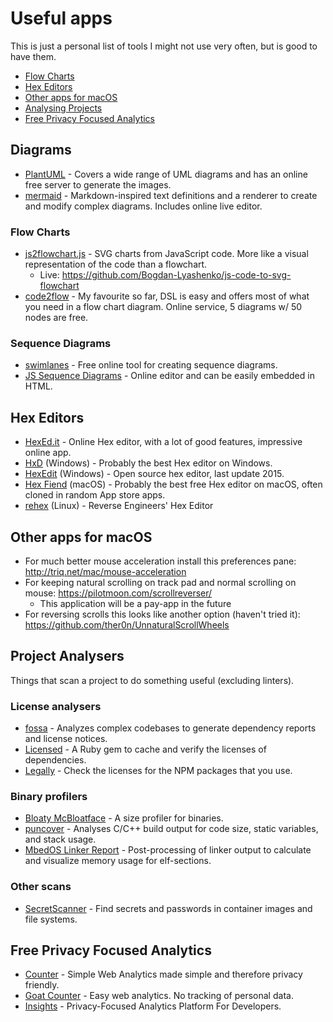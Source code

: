 # Useful apps

This is just a personal list of tools I might not use very often, but is good to have them.

- [Flow Charts](#flow-charts)
- [Hex Editors](#hex-editors)
- [Other apps for macOS](#other-apps-for-macos)
- [Analysing Projects](#analysing-projects)
- [Free Privacy Focused Analytics](#free-privacy-focused-analytics)


## Diagrams

- [PlantUML](https://plantuml.com) - Covers a wide range of UML diagrams and has an online free server to generate the images.
- [mermaid](https://github.com/mermaid-js/mermaid) - Markdown-inspired text definitions and a renderer to create and modify complex diagrams. Includes online live editor.

### Flow Charts
- [js2flowchart.js](https://github.com/Bogdan-Lyashenko/js-code-to-svg-flowchart) - SVG charts from JavaScript code. More like a visual representation of the code than a flowchart.
    - Live: https://github.com/Bogdan-Lyashenko/js-code-to-svg-flowchart
- [code2flow](https://code2flow.com) - My favourite so far, DSL is easy and offers most of what you need in a flow chart diagram. Online service, 5 diagrams w/ 50 nodes are free.

### Sequence Diagrams
- [swimlanes](https://swimlanes.io) - Free online tool for creating sequence diagrams.
- [JS Sequence Diagrams](https://github.com/bramp/js-sequence-diagrams) - Online editor and can be easily embedded in HTML.


## Hex Editors

- [HexEd.it](https://hexed.it/) - Online Hex editor, with a lot of good features, impressive online app.
- [HxD](https://mh-nexus.de/en/hxd/) (Windows) - Probably the best Hex editor on Windows.
- [HexEdit](https://github.com/strobejb/HexEdit) (Windows) - Open source hex editor, last update 2015.
- [Hex Fiend](https://hexfiend.com) (macOS) - Probably the best free Hex editor on macOS, often cloned in random App store apps.
- [rehex](https://github.com/solemnwarning/rehex) (Linux) - Reverse Engineers' Hex Editor


## Other apps for macOS

- For much better mouse acceleration install this preferences pane: http://triq.net/mac/mouse-acceleration
- For keeping natural scrolling on track pad and normal scrolling on mouse: https://pilotmoon.com/scrollreverser/
    - This application will be a pay-app in the future
- For reversing scrolls this looks like another option (haven't tried it): https://github.com/ther0n/UnnaturalScrollWheels


## Project Analysers

Things that scan a project to do something useful (excluding linters).

### License analysers
- [fossa](https://github.com/fossas/fossa-cli) - Analyzes complex codebases to generate dependency reports and license notices.
- [Licensed](https://github.com/github/licensed) - A Ruby gem to cache and verify the licenses of dependencies.
- [Legally](https://github.com/franciscop/legally) - Check the licenses for the NPM packages that you use.

### Binary profilers
- [Bloaty McBloatface](https://github.com/google/bloaty) - A size profiler for binaries.
- [puncover](https://github.com/HBehrens/puncover) - Analyses C/C++ build output for code size, static variables, and stack usage.
- [MbedOS Linker Report](https://github.com/armmbed/mbed-os-linker-report) - Post-processing of linker output to calculate and visualize memory usage for elf-sections.

### Other scans
- [SecretScanner](https://github.com/deepfence/SecretScanner) - Find secrets and passwords in container images and file systems.


## Free Privacy Focused Analytics

- [Counter](https://counter.dev) - Simple Web Analytics made simple and therefore privacy friendly.
- [Goat Counter](https://www.goatcounter.com) - Easy web analytics. No tracking of personal data.
- [Insights](https://getinsights.io) - Privacy-Focused Analytics Platform For Developers.
